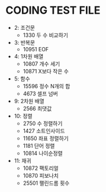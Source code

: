# CODING TEST FILE
  - 2: 조건문
    - 1330 두 수 비교하기
  - 3: 반복문
    - 10951 EOF
  - 4: 1차원 배열
    - 10807 개수 세기
    - 10871 X보다 작은 수
  - 5: 함수
    - 15596 정수 N개의 합
    - 4673 셀프 넘버
  - 9: 2차원 배열
    - 2566 최댓값
  - 10: 정렬
    - 2750 수 정렬하기
    - 1427 소트인사이드
    - 11650 좌표 정렬하기
    - 1181 단어 정렬
    - 10814 나이순정렬
  - 11: 재귀
    - 10872 팩토리얼
    - 10870 피보나치
    - 25501 팰린드롬 횟수
